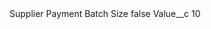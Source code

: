 <?xml version="1.0" encoding="UTF-8"?>
<CustomMetadata xmlns="http://soap.sforce.com/2006/04/metadata" xmlns:xsi="http://www.w3.org/2001/XMLSchema-instance" xmlns:xsd="http://www.w3.org/2001/XMLSchema">
    <label>Supplier Payment Batch Size</label>
    <protected>false</protected>
    <values>
        <field>Value__c</field>
        <value xsi:type="xsd:string">10</value>
    </values>
</CustomMetadata>
